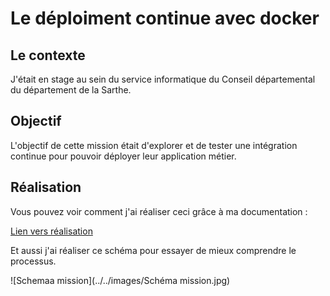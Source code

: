 # Le déploiment continue avec docker 

## Le contexte 

J'était en stage au sein du service informatique du Conseil départemental du département de la Sarthe.

## Objectif 

L'objectif de cette mission était d'explorer et de tester une intégration continue pour pouvoir déployer leur application métier.

## Réalisation

Vous pouvez voir comment j'ai réaliser ceci grâce à ma documentation :

[Lien vers réalisation](https://antoninlcs.github.io/cd72/Stage%20CD%2072/Documentation/gitlab-ci.yml/)

Et aussi j'ai réaliser ce schéma pour essayer de mieux comprendre le processus.

![Schemaa mission](../../images/Schéma mission.jpg)